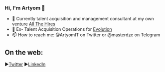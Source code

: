 ### Hi, I'm Artyom 👋
- 🚀 Currently talent acquisition and management consultant at my own venture [All The Hires](https://www.allthehires.com/)
- 🔭 Ex- Talent Acquisition Operations for [Evolution](https://github.com/evolution-gaming)
- 📫 How to reach me: @ArtyomIT on Twitter or @masterdze on Telegram

## On the web:
:arrow_forward:[Twitter](https://twitter.com/ArtyomIT)
:arrow_forward:[LinkedIn](https://www.linkedin.com/in/akobahidze/)

<!--
**masterdze/masterdze** is a ✨ _special_ ✨ repository because its `README.md` (this file) appears on your GitHub profile.

Here are some ideas to get you started:

- 🔭 I’m currently running the Talent Acquisition Operations for @evolutiongaming Engineering
- 🌱 I’m currently learning ...
- 👯 I’m looking to collaborate on ...
- 🤔 I’m looking for help with ...
- 💬 Ask me about ...
- ⚡ Fun fact: ...
-->
